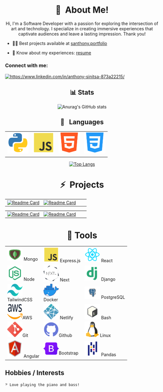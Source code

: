 <!-- ![header img here](./img/muun.png) -->

<h1 align="center">👋&nbsp; About Me!</h1>

<p align="center">
Hi, I'm a Software Developer with a passion for exploring the intersection of art and technology. I specialize in creating immersive experiences that captivate audiences and leave a lasting impression. Thank you!
</p>

- 👨‍💻 Best projects available at [santhony.portfolio](https://santhony.netlify.app)

- 📄 Know about my experiences: [resume](https://docs.google.com/document/d/1NBylvw9Th97QOjqhKyZkAS3XX0kxTUbghqiXap15QcY/edit?usp=sharing)

<h3 align="left">Connect with me:</h3>
<p align="left">
<a href="https://linkedin.com/in/https://www.linkedin.com/in/anthony-sinitsa-873a22215/" target="blank"><img align="center" src="https://raw.githubusercontent.com/rahuldkjain/github-profile-readme-generator/master/src/images/icons/Social/linked-in-alt.svg" alt="https://www.linkedin.com/in/anthony-sinitsa-873a22215/" height="30" width="40" /></a>
</p>

<div align="center">  
  
## 📊 Stats
  
![Anurag's GitHub stats](https://github-readme-stats.vercel.app/api?username=AnthonySinitsa&count_private=true&show_icons=true&theme=tokyonight&card_width=750)
  
## 🐍 &nbsp; Languages

|  |  |  |  |
| ----------- | ----------- | ----------- | ----------- |
<img src="./img/python.png" width=70/> | <img src="./img/js.png" width=70/> | <img src="./img/html.png" width=70/> | <img src="./img/css.png" width=70/> |
|  |  |  |  |

[![Top Langs](https://github-readme-stats.vercel.app/api/top-langs/?username=AnthonySinitsa&layout=donut&theme=dark&card_width=750&langs_count=4&hide=CSS)](https://github.com/AnthonySinitsa/github-readme-stats)
</div>

<h1 align="center">⚡&nbsp; Projects</h1>

<div align='center'>

|  |  |  |  |
| ----------- | ----------- | ----------- | ----------- |
[![Readme Card](https://github-readme-stats.vercel.app/api/pin/?username=AnthonySinitsa&repo=Cover_Me)](https://github.com/AnthonySinitsa/Cover_Me) | [![Readme Card](https://github-readme-stats.vercel.app/api/pin/?username=AnthonySinitsa&repo=JarJar-Beats-FrontEnd)](https://github.com/AnthonySinitsa/JarJar-Beats-FrontEnd)

|  |  |  |  |
| ----------- | ----------- | ----------- | ----------- |
[![Readme Card](https://github-readme-stats.vercel.app/api/pin/?username=AnthonySinitsa&repo=PB-JS)](https://github.com/AnthonySinitsa/PB-JS) | [![Readme Card](https://github-readme-stats.vercel.app/api/pin/?username=AnthonySinitsa&repo=odd-duck)](https://github.com/AnthonySinitsa/odd-duck)

</div>

<h1 align="center">🔧 Tools</h1>

<div align="center">

| | | |
| ----------- | ----------- | ----------- |
| <img src="./img/mongodb.png" height=40   width=50/> Mongo | <img src="./img/js.png" width=50/> Express.js | <img src="./img/react.png" width=50/> React |
| <img src="./img/node.png" width=50/> Node | <img src="./img/next_logo.png" width=50/> Next | <img src="./img/django.png" width=50/> Django
| <img src="./img/tailwind.png" height=40 width=50/><br>TailwindCSS | <img src="./img/docker.png" height=40 width=50/> <br>Docker | <img src="./img/postgresql.png" height=40 width=50/> PostgreSQL
| <img src="./img/aws.png" height=50 width=50/>AWS | <img src="./img/netlify.png" height=50 width=50/> Netlify | <img src="./img/bash.png" height=50 width=50/> Bash
| <img src="./img/git.png" width=50/>Git | <img src="./img/github.png" width=50/>Github | <img src="./img/linux.png" width=50/>Linux
| <img src="./img/angular.png" height=60 width=50/> Angular | <img src="./img/bootstrap_logo.png" height=40 width=50/>Bootstrap | <img src="./img/pandas.png" width=50/> Pandas |

</div>

## Hobbies / Interests

    𝄢 Love playing the piano and bass!

<!-- <h2  align="center">📚 Resources Used to Build This Repo:</h2>

- Header from Canva

- Social media favicons from Icons8

- README Statistics from anuraghazra

- Emojis from webfx.com

- emojipedia.org -->

<!-- ![visitors](https://visitor-badge.glitch.me/badge?page_id=AnthonySinitsa.visitor-badge&left_color=green&right_color=red) -->
